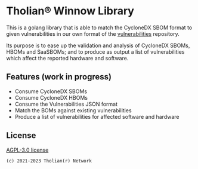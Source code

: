 
# Tholian® Winnow Library

This is a golang library that is able to match the CycloneDX SBOM format to
given vulnerabilities in our own format of the [vulnerabilities](https://github.com/tholian-network/vulnerabilities)
repository.

Its purpose is to ease up the validation and analysis of CycloneDX SBOMs,
HBOMs and SaaSBOMs; and to produce as output a list of vulnerabilities
which affect the reported hardware and software.


## Features (work in progress)

- Consume CycloneDX SBOMs
- Consume CycloneDX HBOMs
- Consume the Vulnerabilities JSON format
- Match the BOMs against existing vulnerabilities
- Produce a list of vulnerabilities for affected software and hardware


## License

[AGPL-3.0 license](./LICENSE.txt)

`(c) 2021-2023 Tholian(r) Network`

